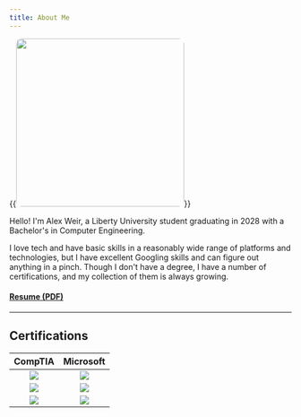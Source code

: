 ```yaml
---
title: About Me
---
```

{{<image src="/me.jpg" style="width:300px; height:300px; border-radius:10px">}} 

Hello! I'm Alex Weir, a Liberty University student graduating in 2028 with a Bachelor's in Computer Engineering.

I love tech and have basic skills in a reasonably wide range of platforms and technologies, but I have excellent Googling skills and can figure out anything in a pinch. Though I don't have a degree, I have a number of certifications, and my collection of them is always growing.

#### [Resume (PDF)](/resume2024.pdf)

---
## Certifications
| CompTIA | Microsoft |
| :-: | :-: |
| ![](/a.png) | ![](/365.png) |
| ![](/network.png) | ![](/azure.png) |
| ![](/security.png) | ![](/office.png) |
